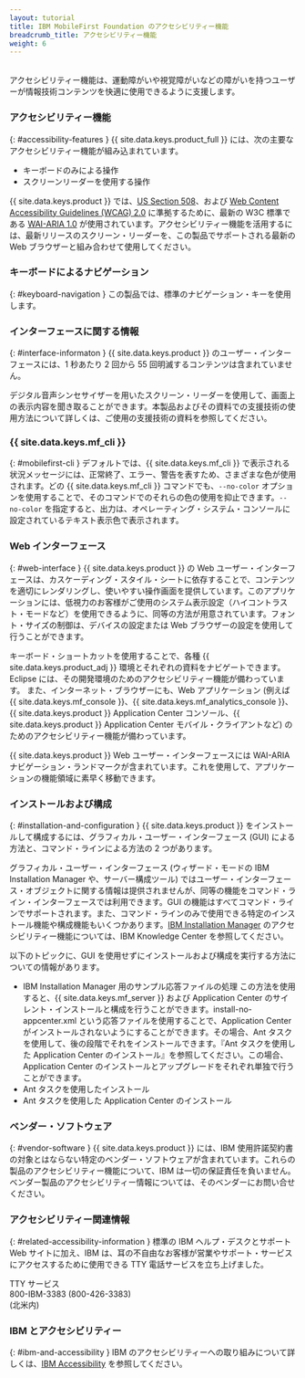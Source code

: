 ```yaml
---
layout: tutorial
title: IBM MobileFirst Foundation のアクセシビリティー機能
breadcrumb_title: アクセシビリティー機能
weight: 6
---
```

<!-- NLS_CHARSET=UTF-8 -->
<br/>
アクセシビリティー機能は、運動障がいや視覚障がいなどの障がいを持つユーザーが情報技術コンテンツを快適に使用できるように支援します。

### アクセシビリティー機能
{: #accessibility-features }
{{ site.data.keys.product_full }} には、次の主要なアクセシビリティー機能が組み込まれています。

* キーボードのみによる操作
* スクリーンリーダーを使用する操作

{{ site.data.keys.product }} では、[US Section 508](http://www.access-board.gov/guidelines-and-standards/communications-and-it/about-the-section-508-standards/section-508-standards)、および [Web Content Accessibility Guidelines (WCAG) 2.0](http://www.w3.org/TR/WCAG20/) に準拠するために、最新の W3C 標準である [WAI-ARIA 1.0](http://www.w3.org/TR/wai-aria/) が使用されています。アクセシビリティー機能を活用するには、最新リリースのスクリーン・リーダーを、この製品でサポートされる最新の Web ブラウザーと組み合わせて使用してください。

### キーボードによるナビゲーション
{: #keyboard-navigation }
この製品では、標準のナビゲーション・キーを使用します。

### インターフェースに関する情報
{: #interface-informaton }
{{ site.data.keys.product }} のユーザー・インターフェースには、1 秒あたり 2 回から 55 回明滅するコンテンツは含まれていません。

デジタル音声シンセサイザーを用いたスクリーン・リーダーを使用して、画面上の表示内容を聞き取ることができます。本製品およびその資料での支援技術の使用方法について詳しくは、ご使用の支援技術の資料を参照してください。

### {{ site.data.keys.mf_cli }}
{: #mobilefirst-cli }
デフォルトでは、{{ site.data.keys.mf_cli }} で表示される状況メッセージには、正常終了、エラー、警告を表すため、さまざまな色が使用されます。どの {{ site.data.keys.mf_cli }} コマンドでも、`--no-color` オプションを使用することで、そのコマンドでのそれらの色の使用を抑止できます。`--no-color` を指定すると、出力は、オペレーティング・システム・コンソールに設定されているテキスト表示色で表示されます。

### Web インターフェース 
{: #web-interface }
{{ site.data.keys.product }} の Web ユーザー・インターフェースは、カスケーディング・スタイル・シートに依存することで、コンテンツを適切にレンダリングし、使いやすい操作画面を提供しています。このアプリケーションには、低視力のお客様がご使用のシステム表示設定（ハイコントラスト・モードなど）を使用できるように、同等の方法が用意されています。フォント・サイズの制御は、デバイスの設定または Web ブラウザーの設定を使用して行うことができます。

キーボード・ショートカットを使用することで、各種 {{ site.data.keys.product_adj }} 環境とそれぞれの資料をナビゲートできます。Eclipse には、その開発環境のためのアクセシビリティー機能が備わっています。 また、インターネット・ブラウザーにも、Web アプリケーション (例えば {{ site.data.keys.mf_console }}、{{ site.data.keys.mf_analytics_console }}、{{ site.data.keys.product }} Application Center コンソール、{{ site.data.keys.product }} Application Center モバイル・クライアントなど) のためのアクセシビリティー機能が備わっています。

{{ site.data.keys.product }} Web ユーザー・インターフェースには WAI-ARIA ナビゲーション・ランドマークが含まれています。これを使用して、アプリケーションの機能領域に素早く移動できます。

### インストールおよび構成
{: #installation-and-configuration }
{{ site.data.keys.product }} をインストールして構成するには、グラフィカル・ユーザー・インターフェース (GUI) による方法と、コマンド・ラインによる方法の 2 つがあります。

グラフィカル・ユーザー・インターフェース (ウィザード・モードの IBM Installation Manager や、サーバー構成ツール) ではユーザー・インターフェース・オブジェクトに関する情報は提供されませんが、同等の機能をコマンド・ライン・インターフェースでは利用できます。GUI の機能はすべてコマンド・ラインでサポートされます。また、コマンド・ラインのみで使用できる特定のインストール機能や構成機能もいくつかあります。[IBM Installation Manager](http://www.ibm.com/support/knowledgecenter/SSDV2W/im_family_welcome.html?lang=en&view=kc) のアクセシビリティー機能については、IBM Knowledge Center を参照してください。

以下のトピックに、GUI を使用せずにインストールおよび構成を実行する方法についての情報があります。

* IBM Installation Manager 用のサンプル応答ファイルの処理
この方法を使用すると、{{ site.data.keys.mf_server }} および Application Center のサイレント・インストールと構成を行うことができます。install-no-appcenter.xml という応答ファイルを使用することで、Application Center がインストールされないようにすることができます。その場合、Ant タスクを使用して、後の段階でそれをインストールできます。『Ant タスクを使用した Application Center のインストール』を参照してください。この場合、Application Center のインストールとアップグレードをそれぞれ単独で行うことができます。
* Ant タスクを使用したインストール
* Ant タスクを使用した Application Center のインストール

### ベンダー・ソフトウェア
{: #vendor-software }
{{ site.data.keys.product }} には、IBM 使用許諾契約書の対象とはならない特定のベンダー・ソフトウェアが含まれています。これらの製品のアクセシビリティー機能について、IBM は一切の保証責任を負いません。ベンダー製品のアクセシビリティー情報については、そのベンダーにお問い合せください。

### アクセシビリティー関連情報
{: #related-accessibility-information }
標準の IBM ヘルプ・デスクとサポート Web サイトに加え、IBM は、耳の不自由なお客様が営業やサポート・サービスにアクセスするために使用できる TTY 電話サービスを立ち上げました。

TTY サービス  
800-IBM-3383 (800-426-3383)  
(北米内)

### IBM とアクセシビリティー
{: #ibm-and-accessibility }
IBM のアクセシビリティーへの取り組みについて詳しくは、[IBM Accessibility](http://www.ibm.com/able) を参照してください。



